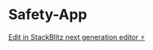 # Safety-App

[Edit in StackBlitz next generation editor ⚡️](https://stackblitz.com/~/github.com/Hasnainbro/Safety-App)